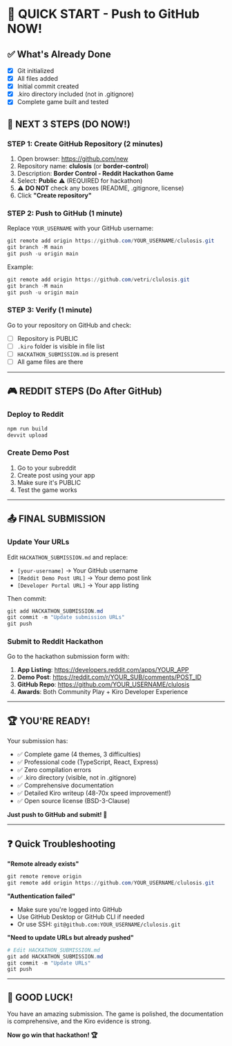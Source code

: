 # 🎯 QUICK START - Push to GitHub NOW!

## ✅ What's Already Done

- [x] Git initialized
- [x] All files added
- [x] Initial commit created
- [x] .kiro directory included (not in .gitignore)
- [x] Complete game built and tested

## 🚀 NEXT 3 STEPS (DO NOW!)

### STEP 1: Create GitHub Repository (2 minutes)

1. Open browser: https://github.com/new
2. Repository name: **clulosis** (or **border-control**)
3. Description: **Border Control - Reddit Hackathon Game**
4. Select: **Public** ⚠️ (REQUIRED for hackathon)
5. ⚠️ **DO NOT** check any boxes (README, .gitignore, license)
6. Click **"Create repository"**

### STEP 2: Push to GitHub (1 minute)

Replace `YOUR_USERNAME` with your GitHub username:

```powershell
git remote add origin https://github.com/YOUR_USERNAME/clulosis.git
git branch -M main
git push -u origin main
```

Example:

```powershell
git remote add origin https://github.com/vetri/clulosis.git
git branch -M main
git push -u origin main
```

### STEP 3: Verify (1 minute)

Go to your repository on GitHub and check:

- [ ] Repository is PUBLIC
- [ ] `.kiro` folder is visible in file list
- [ ] `HACKATHON_SUBMISSION.md` is present
- [ ] All game files are there

---

## 🎮 REDDIT STEPS (Do After GitHub)

### Deploy to Reddit

```powershell
npm run build
devvit upload
```

### Create Demo Post

1. Go to your subreddit
2. Create post using your app
3. Make sure it's PUBLIC
4. Test the game works

---

## 📤 FINAL SUBMISSION

### Update Your URLs

Edit `HACKATHON_SUBMISSION.md` and replace:

- `[your-username]` → Your GitHub username
- `[Reddit Demo Post URL]` → Your demo post link
- `[Developer Portal URL]` → Your app listing

Then commit:

```powershell
git add HACKATHON_SUBMISSION.md
git commit -m "Update submission URLs"
git push
```

### Submit to Reddit Hackathon

Go to the hackathon submission form with:

1. **App Listing**: https://developers.reddit.com/apps/YOUR_APP
2. **Demo Post**: https://reddit.com/r/YOUR_SUB/comments/POST_ID
3. **GitHub Repo**: https://github.com/YOUR_USERNAME/clulosis
4. **Awards**: Both Community Play + Kiro Developer Experience

---

## 🏆 YOU'RE READY!

Your submission has:

- ✅ Complete game (4 themes, 3 difficulties)
- ✅ Professional code (TypeScript, React, Express)
- ✅ Zero compilation errors
- ✅ .kiro directory (visible, not in .gitignore)
- ✅ Comprehensive documentation
- ✅ Detailed Kiro writeup (48-70x speed improvement!)
- ✅ Open source license (BSD-3-Clause)

**Just push to GitHub and submit! 🚀**

---

## ❓ Quick Troubleshooting

**"Remote already exists"**

```powershell
git remote remove origin
git remote add origin https://github.com/YOUR_USERNAME/clulosis.git
```

**"Authentication failed"**

- Make sure you're logged into GitHub
- Use GitHub Desktop or GitHub CLI if needed
- Or use SSH: `git@github.com:YOUR_USERNAME/clulosis.git`

**"Need to update URLs but already pushed"**

```powershell
# Edit HACKATHON_SUBMISSION.md
git add HACKATHON_SUBMISSION.md
git commit -m "Update URLs"
git push
```

---

## 🎊 GOOD LUCK!

You have an amazing submission. The game is polished, the documentation is comprehensive, and the Kiro evidence is strong.

**Now go win that hackathon! 🏆**
